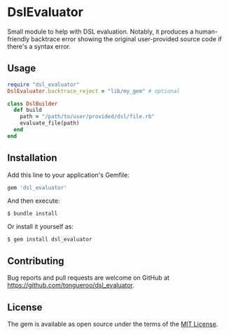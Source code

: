 # DslEvaluator

Small module to help with DSL evaluation. Notably, it produces a human-friendly backtrace error showing the original user-provided source code if there's a syntax error.

## Usage

```ruby
require "dsl_evaluator"
DslEvaluator.backtrace_reject = "lib/my_gem" # optional

class DslBuilder
  def build
    path = "/path/to/user/provided/dsl/file.rb"
    evaluate_file(path)
  end
end
```

## Installation

Add this line to your application's Gemfile:

```ruby
gem 'dsl_evaluator'
```

And then execute:

    $ bundle install

Or install it yourself as:

    $ gem install dsl_evaluator

## Contributing

Bug reports and pull requests are welcome on GitHub at https://github.com/tongueroo/dsl_evaluator.

## License

The gem is available as open source under the terms of the [MIT License](https://opensource.org/licenses/MIT).
